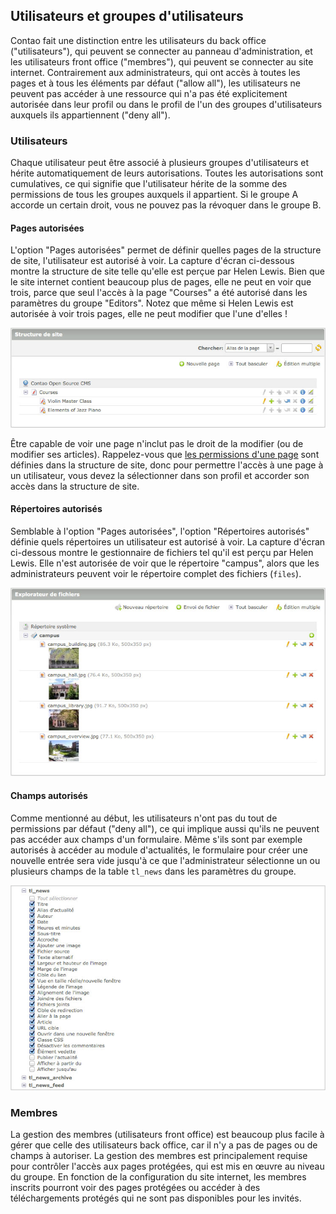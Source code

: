 ## Utilisateurs et groupes d'utilisateurs

Contao fait une distinction entre les utilisateurs du back office
("utilisateurs"), qui peuvent se connecter au panneau d'administration, et les
utilisateurs front office ("membres"), qui peuvent se connecter au site
internet. Contrairement aux administrateurs, qui ont accès à toutes les pages
et à tous les éléments par défaut ("allow all"), les utilisateurs ne peuvent
pas accéder à une ressource qui n'a pas été explicitement autorisée dans leur
profil ou dans le profil de l'un des groupes d'utilisateurs auxquels ils
appartiennent ("deny all").


### Utilisateurs

Chaque utilisateur peut être associé à plusieurs groupes d'utilisateurs et
hérite automatiquement de leurs autorisations. Toutes les autorisations sont
cumulatives, ce qui signifie que l'utilisateur hérite de la somme des
permissions de tous les groupes auxquels il appartient. Si le groupe A accorde
un certain droit, vous ne pouvez pas la révoquer dans le groupe B.


#### Pages autorisées

L'option "Pages autorisées" permet de définir quelles pages de la structure de
site, l'utilisateur est autorisé à voir. La capture d'écran ci-dessous montre
la structure de site telle qu'elle est perçue par Helen Lewis. Bien que le site
internet contient beaucoup plus de pages, elle ne peut en voir que trois, parce
que seul l'accès à la page "Courses" a été autorisé dans les paramètres du
groupe "Editors". Notez que même si Helen Lewis est autorisée à voir trois
pages, elle ne peut modifier que l'une d'elles !

![](images/site-structure-hlewis-fr.jpg)

Être capable de voir une page n'inclut pas le droit de la modifier (ou de
modifier ses articles). Rappelez-vous que [les permissions d'une page][1] sont
définies dans la structure de site, donc pour permettre l'accès à une page à un
utilisateur, vous devez la sélectionner dans son profil et accorder son accès
dans la structure de site.


#### Répertoires autorisés

Semblable à l'option "Pages autorisées", l'option "Répertoires autorisés" définie
quels répertoires un utilisateur est autorisé à voir. La capture d'écran
ci-dessous montre le gestionnaire de fichiers tel qu'il est perçu par Helen Lewis.
Elle n'est autorisée de voir que le répertoire "campus", alors que les
administrateurs peuvent voir le répertoire complet des fichiers (`files`).

![](images/gestionnaire-fichiers-hlewis.jpg)


#### Champs autorisés

Comme mentionné au début, les utilisateurs n'ont pas du tout de permissions par
défaut ("deny all"), ce qui implique aussi qu'ils ne peuvent pas accéder aux
champs d'un formulaire. Même s'ils sont par exemple autorisés à accéder au
module d'actualités, le formulaire pour créer une nouvelle entrée sera vide
jusqu'à ce que l'administrateur sélectionne un ou plusieurs champs de la table
`tl_news` dans les paramètres du groupe.

![](images/champs-autorises.jpg)


### Membres

La gestion des membres (utilisateurs front office) est beaucoup plus facile à
gérer que celle des utilisateurs back office, car il n'y a pas de pages ou de
champs à autoriser. La gestion des membres est principalement requise pour
contrôler l'accès aux pages protégées, qui est mis en œuvre au niveau du groupe.
En fonction de la configuration du site internet, les membres inscrits pourront
voir des pages protégées ou accéder à des téléchargements protégés qui ne sont
pas disponibles pour les invités.


[1]: ../03-gestion-des-pages/modules.md#contr%C3%B4le-d-acc%C3%A8s
